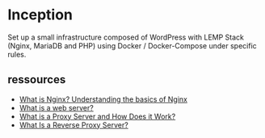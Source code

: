 # Inception
Set up a small infrastructure composed of WordPress with LEMP Stack (Nginx, MariaDB and PHP) using Docker / Docker-Compose under specific rules.

## ressources
- [What is Nginx? Understanding the basics of Nginx](https://medium.com/devopscurry/what-is-nginx-understanding-the-basics-of-nginx-in-2021-f8ee0f3d3d54)
- [What is a web server?](https://developer.mozilla.org/en-US/docs/Learn/Common_questions/What_is_a_web_server)
- [What is a Proxy Server and How Does it Work?](https://www.varonis.com/blog/what-is-a-proxy-server)
- [What Is a Reverse Proxy Server?](https://www.nginx.com/resources/glossary/reverse-proxy-server/)
